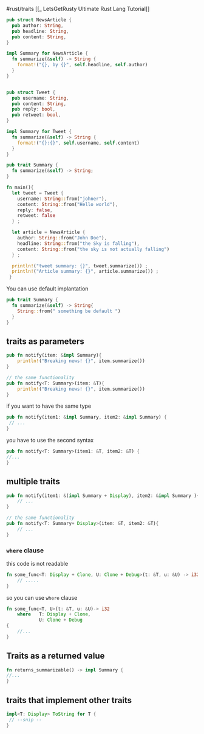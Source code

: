 #rust/traits 
[[_ LetsGetRusty Ultimate Rust Lang Tutorial]]


```rust
pub struct NewsArticle {
  pub author: String,
  pub headline: String,
  pub content: String,
}

impl Summary for NewsArticle {
  fn summarize(&self) -> String {
    format!("{}, by {}", self.headline, self.author)
  }
}


pub struct Tweet {
  pub username: String,
  pub content: String,
  pub reply: bool,
  pub retweet: bool,
}

impl Summary for Tweet {
  fn summarize(&self) -> String {
    format!("{}:{}", self.username, self.content)
  }
}

pub trait Summary {
  fn summarize(&self) -> String;
}

fn main(){
  let tweet = Tweet {
    username: String::from("johner"),
    content: String::from("Hello world"),
    reply: false,
    retweet: false
  } ;

  let article = NewsArticle {
    author: String::from("John Doe"),
    headline: String::from("the Sky is falling"),
    content: String::from("the sky is not actually falling")
  } ;

  println!("tweet summary: {}", tweet.summarize()) ;
  println!("Article summary: {}", article.summarize()) ;
 }
```


You can use default implantation
```rust
pub trait Summary {
  fn summarize(&self) -> String{
    String::from(" something be default ") 
  }
}
```


## traits as parameters
```rust
pub fn notify(item: &impl Summary){
	println!("Breaking news! {}", item.summarize())
}

// the same functionality
pub fn notify<T: Summary>(item: &T){
	println!("Breaking news! {}", item.summarize())
}

```


if you want to have the same type
```rust
pub fn notify(item1: &impl Summary, item2: &impl Summary) {
 // ...
}
```
you have to use the second syntax
```rust
pub fn notify<T: Summary>(item1: &T, item2: &T) {
//...
}
```

## multiple traits
```rust
pub fn notify(item1: &(impl Summary + Display), item2: &impl Summary ){
	// ... 
}

// the same functionality
pub fn notify<T: Summary+ Display>(item: &T, item2: &T){
	// ...
}
```


### `where` clause
this code is not readable
```rust
fn some_func<T: Display + Clone, U: Clone + Debug>(t: &T, u: &U) -> i32 {
	// .....
}
```

so you can use `where` clause
```rust
fn some_func<T, U>(t: &T, u: &U)-> i32
	where   T: Display + Clone,
			U: Clone + Debug
{
	//...
}
```


## Traits as a returned value
```rust
fn returns_summarizable() -> impl Summary {
//...
}
```


## traits that implement other traits
```rust
impl<T: Display> ToString for T {
 // --snip --
}
```






